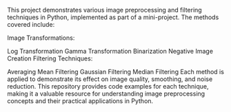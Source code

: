 This project demonstrates various image preprocessing and filtering techniques in Python, implemented as part of a mini-project. The methods covered include:

Image Transformations:

Log Transformation
Gamma Transformation
Binarization
Negative Image Creation
Filtering Techniques:

Averaging
Mean Filtering
Gaussian Filtering
Median Filtering
Each method is applied to demonstrate its effect on image quality, smoothing, and noise reduction. This repository provides code examples for each technique, making it a valuable resource for understanding image preprocessing concepts and their practical applications in Python.
